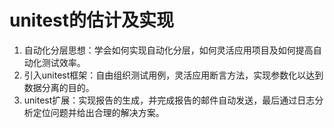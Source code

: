 # unitest的估计及实现
1. 自动化分层思想：学会如何实现自动化分层，如何灵活应用项目及如何提高自动化测试效率。
2. 引入unitest框架：自由组织测试用例，灵活应用断言方法，实现参数化以达到数据分离的目的。
3. unitest扩展：实现报告的生成，并完成报告的邮件自动发送，最后通过日志分析定位问题并给出合理的解决方案。


